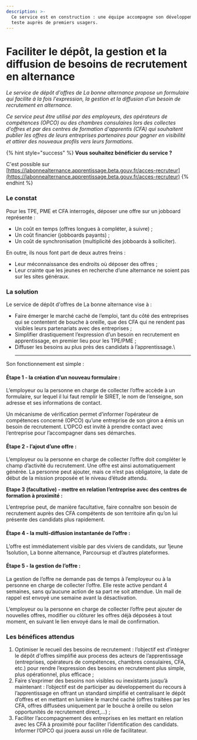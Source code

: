 ```yaml
---
description: >-
  Ce service est en construction : une équipe accompagne son développement et le
  teste auprès de premiers usagers.
---
```


# Faciliter le dépôt, la gestion et la diffusion de besoins de recrutement en alternance

_Le service de dépôt d'offres de La bonne alternance propose un formulaire qui facilite à la fois l'expression, la gestion et la diffusion d’un besoin de recrutement en alternance._

_Ce service peut être utilisé par des employeurs, des opérateurs de compétences (OPCO) ou des chambres consulaires lors des collectes d'offres et par des centres de formation d'apprentis (CFA) qui souhaitent publier les offres de leurs entreprises partenaires pour gagner en visibilité et attirer des nouveaux profils vers leurs formations._

{% hint style="success" %}
**Vous souhaitez bénéficier du service ?**&#x20;

C'est possible sur [https://labonnealternance.apprentissage.beta.gouv.fr/acces-recruteur](https://labonnealternance.apprentissage.beta.gouv.fr/acces-recruteur)
{% endhint %}

### Le constat

Pour les TPE, PME et CFA interrogés, déposer une offre sur un jobboard représente :&#x20;

* Un coût en temps (offres longues à compléter, à suivre) ;&#x20;
* Un coût financier (jobboards payants) ;&#x20;
* Un coût de synchronisation (multiplicité des jobboards à solliciter).&#x20;

En outre, ils nous font part de deux autres freins :&#x20;

* Leur méconnaissance des endroits où déposer des offres ;&#x20;
* Leur crainte que les jeunes en recherche d’une alternance ne soient pas sur les sites généraux.

### La solution

Le service de dépôt d'offres de La bonne alternance vise à :

* Faire émerger le marché caché de l’emploi, tant du côté des entreprises qui se contentent de bouche à oreille, que des CFA qui ne rendent pas visibles leurs partenariats avec des entreprises ;&#x20;
* Simplifier drastiquement l’expression d’un besoin en recrutement en apprentissage, en premier lieu pour les TPE/PME ;&#x20;
* Diffuser les besoins au plus près des candidats à l’apprentissage.\
  ****

Son fonctionnement est simple :

#### Étape 1 - la création d’un nouveau formulaire : <a href="#etape-1-la-creation-dun-nouveau-formulaire" id="etape-1-la-creation-dun-nouveau-formulaire"></a>

L’employeur ou la personne en charge de collecter l’offre accède à un formulaire, sur lequel il lui faut remplir le SIRET, le nom de l’enseigne, son adresse et ses informations de contact.

Un mécanisme de vérification permet d’informer l’opérateur de compétences concerné (OPCO) qu’une entreprise de son giron a émis un besoin de recrutement. L’OPCO est invité à prendre contact avec l’entreprise pour l’accompagner dans ses démarches.

#### Étape 2 - l’ajout d’une offre : <a href="#etape-2-lajout-dune-offre" id="etape-2-lajout-dune-offre"></a>

L’employeur ou la personne en charge de collecter l’offre doit compléter le champ d’activité du recrutement. Une offre est ainsi automatiquement générée. La personne peut ajouter, mais ce n’est pas obligatoire, la date de début de la mission proposée et le niveau d’étude attendu.&#x20;

**Etape 3 (facultative) - mettre en relation l’entreprise avec des centres de formation à proximité :**

L’entreprise peut, de manière facultative, faire connaître son besoin de recrutement auprès des CFA compétents de son territoire afin qu’on lui présente des candidats plus rapidement.

#### Étape 4 - la multi-diffusion instantanée de l’offre : <a href="#etape-3-la-multi-diffusion-instantanee-de-loffre" id="etape-3-la-multi-diffusion-instantanee-de-loffre"></a>

L’offre est immédiatement visible par des viviers de candidats, sur 1jeune 1solution, La bonne alternance, Parcoursup et d’autres plateformes.

#### Étape 5 - la gestion de l’offre : <a href="#etape-4-la-gestion-de-loffre" id="etape-4-la-gestion-de-loffre"></a>

La gestion de l’offre ne demande pas de temps à l’employeur ou à la personne en charge de collecter l’offre. Elle reste active pendant 4 semaines, sans qu’aucune action de sa part ne soit attendue. Un mail de rappel est envoyé une semaine avant la désactivation.

L’employeur ou la personne en charge de collecter l’offre peut ajouter de nouvelles offres, modifier ou clôturer les offres déjà déposées à tout moment, en suivant le lien envoyé dans le mail de confirmation.

### Les bénéfices attendus

1. Optimiser le recueil des besoins de recrutement : l’objectif est d’intégrer le dépôt d'offres simplifié aux process des acteurs de l’apprentissage (entreprises, opérateurs de compétences, chambres consulaires, CFA, etc.) pour rendre l’expression des besoins en recrutement plus simple, plus opérationnel, plus efficace ;&#x20;
2. Faire s’exprimer des besoins non visibles ou inexistants jusqu’à maintenant : l’objectif est de participer au développement du recours à l’apprentissage en offrant un standard simplifié et centralisant le dépôt d’offres et en mettant en lumière le marché caché (offres traitées par les CFA, offres diffusées uniquement par le bouche à oreille ou selon opportunités de recrutement direct,...) ;&#x20;
3. Faciliter l’accompagnement des entreprises en les mettant en relation avec les CFA à proximité pour faciliter l’identification des candidats. Informer l’OPCO qui jouera aussi un rôle de facilitateur.

###
